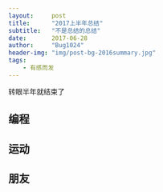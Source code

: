 ```yaml
---
layout:     post
title:      "2017上半年总结"
subtitle:   "不是总结的总结"
date:       2017-06-28
author:     "Bug1024"
header-img: "img/post-bg-2016summary.jpg"
tags:
    - 有感而发
---
```


转眼半年就结束了

## 编程

## 运动

## 朋友

